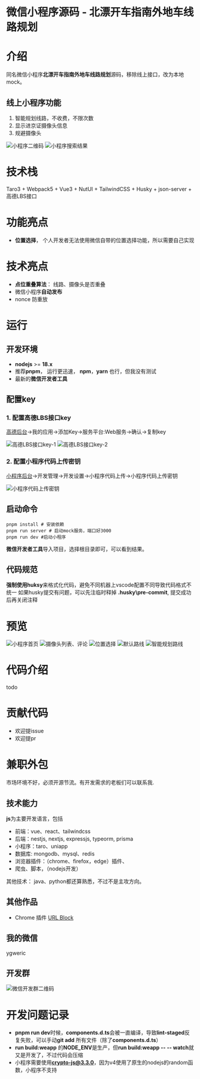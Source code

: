 
# 微信小程序源码 -  北漂开车指南外地车线路规划


# 介绍
同名微信小程序**北漂开车指南外地车线路规划**源码，移除线上接口，改为本地mock。

## 线上小程序功能
1. 智能规划线路，不收费，不限次数 
2. 显示进京证摄像头信息
3. 规避摄像头

![小程序二维码](/images/mp_qr.png)
![小程序搜索结果](/images/wx_search.png)


# 技术栈
Taro3 + Webpack5 + Vue3 + NutUI + TailwindCSS + Husky + json-server + 高德LBS接口

# 功能亮点
* **位置选择**， 个人开发者无法使用微信自带的位置选择功能，所以需要自己实现

# 技术亮点
* **点位重叠算法**： 线路、摄像头是否重叠
* 微信小程序**自动发布**
* nonce 防重放


# 运行

## 开发环境
* **nodejs** >= **18.x**
* 推荐**pnpm**， 运行更迅速， **npm**，**yarn** 也行，但我没有测试
* 最新的**微信开发者工具**

## 配置key
### 1. 配置高德LBS接口key
[高德后台](https://console.amap.com/dev/key/app)->我的应用->添加Key->服务平台:Web服务->确认->复制key

![高德LBS接口key-1](/images//get_amap_lbs_key_1.png)
![高德LBS接口key-2](/images//get_amap_lbs_key_2.png)

### 2. 配置小程序代码上传密钥
[小程序后台](https://mp.weixin.qq.com/)->开发管理->开发设置->小程序代码上传->小程序代码上传密钥

![小程序代码上传密钥](/images//get_mp_upload_secretkey.png)

## 启动命令
```
pnpm install # 安装依赖
pnpm run server # 启动mock服务，端口好3000
pnpm run dev #启动小程序
```
**微信开发者工具**导入项目，选择根目录即可，可以看到结果。


## 代码规范
**强制使用huksy**来格式化代码，避免不同机器上vscode配置不同导致代码格式不统一
如果husky提交有问题，可以先注临时释掉 **.husky\pre-commit**, 提交成功后再关闭注释

# 预览

![小程序首页](/images/screenshots/demo_home_load_1.gif)
![摄像头列表、评论](/images/screenshots/demo_camera_detail_list-2.gif)
![位置选择](/images/screenshots/demo_choose_location_3.gif)
![默认路线](/images/screenshots/demo_route_general_4.gif)
![智能规划路线](/images/screenshots/demo_route_avoid_5.gif)

# 代码介绍
todo

# 贡献代码
* 欢迎提issue
* 欢迎提pr

# 兼职外包
市场环境不好，必须开源节流。有开发需求的老板们可以联系我.


## 技术能力
**js**为主要开发语言，包括 
* 前端：vue、react、tailwindcss
* 后端：nestjs, nextjs, expressjs, typeorm, prisma
* 小程序：taro、uniapp
* 数据库: mongodb、mysql、redis
* 浏览器插件：（chrome、firefox，edge）插件、
* 爬虫、脚本，（nodejs开发）

其他技术： java、python都还算熟悉，不过不是主攻方向。

## 其他作品
* Chrome 插件 [URL Block](https://github.com/ygweric/chrome-url-block)


## 我的微信
ygweric

## 开发群
![微信开发群二维码](/images/wx_dev_group_qr.jpg)




# 开发问题记录
* **pnpm run dev**时候，**components.d.ts**会被一直编译，导致**lint-staged**反复失败，可以手动**git add** 所有文件（除了**components.d.ts**）
* **run build:weapp** 的**NODE_ENV**是生产，但**run build:weapp -- -- watch**就又是开发了，不过代码会压缩
* 小程序需要使用**crypto-js@3.3.0**，因为v4使用了原生的nodejs的random函数，小程序不支持



